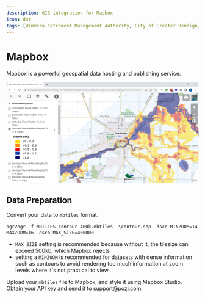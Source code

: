 ```yaml
---
description: GIS integration for Mapbox
icon: dot
tags: [Wimmera Catchment Management Authority, City of Greater Bendigo, Northern Grampians Shire Council]
---
```


# Mapbox

Mapbox is a powerful geospatial data hosting and publishing service.

![](/static/img/screenshots/wcma-flood-investigations.png)

## Data Preparation

Convert your data to `mbtiles` format.

```batch
ogr2ogr -f MBTILES contour-400k.mbtiles .\contour.shp -dsco MINZOOM=14 MAXZOOM=16 -dsco MAX_SIZE=400000
```

* `MAX_SIZE` setting is recommended because without it, the tilesize can exceed 500kb, which Mapbox rejects
* setting a `MINZOOM` is recommended for datasets with dense information such as contours to avoid rendering too much information at zoom levels where it's not practical to view


Upload your `mbtiles` file to Mapbox, and style it using Mapbox Studio. Obtain your API key and send it to support@pozi.com.
